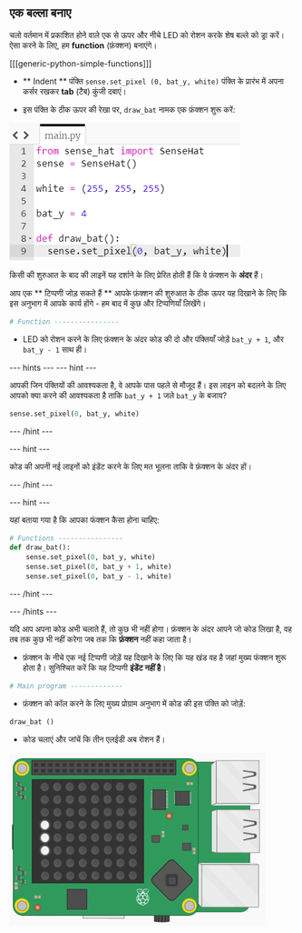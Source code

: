 ## एक बल्ला बनाए

चलो वर्तमान में प्रकाशित होने वाले एक से ऊपर और नीचे LED को रोशन करके शेष बल्ले को ड्रा करें। ऐसा करने के लिए, हम **function** (फ़ंक्शन) बनाएंगे।

[[[generic-python-simple-functions]]]

+ ** Indent ** पंक्ति ` sense.set_pixel (0, bat_y, white) ` पंक्ति के प्रारंभ में अपना कर्सर रखकर **tab** (टैब) कुंजी दबाएं।

+ इस पंक्ति के ठीक ऊपर की रेखा पर, `draw_bat` नामक एक फ़ंक्शन शुरू करें:

![Indented part of function](images/indented-in-function.png)

किसी की शुरुआत के बाद की लाइनें यह दर्शाने के लिए प्रेरित होती हैं कि वे फ़ंक्शन के **अंदर** हैं।

आप एक ** टिप्पणी जोड़ सकते हैं ** आपके फ़ंक्शन की शुरुआत के ठीक ऊपर यह दिखाने के लिए कि इस अनुभाग में आपके कार्य होंगे - हम बाद में कुछ और टिप्पणियाँ लिखेंगे।

```python
# Function ----------------
```

+ LED को रोशन करने के लिए फ़ंक्शन के अंदर कोड की दो और पंक्तियाँ जोड़ें `bat_y + 1`, और `bat_y - 1` साथ ही।

--- hints --- --- hint ---

आपकी जिन पंक्तियों की आवश्यकता है, वे आपके पास पहले से मौजूद हैं। इस लाइन को बदलने के लिए आपको क्या करने की आवश्यकता है ताकि `bat_y + 1` जले `bat_y` के बजाय?

```python
sense.set_pixel(0, bat_y, white)
```

--- /hint ---

--- hint ---

कोड की अपनी नई लाइनों को इंडेंट करने के लिए मत भूलना ताकि वे फ़ंक्शन के अंदर हों।

--- /hint ---

--- hint ---

यहां बताया गया है कि आपका फंक्शन कैसा होना चाहिए:

```python
# Functions ----------------
def draw_bat():
    sense.set_pixel(0, bat_y, white)
    sense.set_pixel(0, bat_y + 1, white)
    sense.set_pixel(0, bat_y - 1, white)
```

--- /hint ---

--- /hints ---

यदि आप अपना कोड अभी चलाते हैं, तो कुछ भी नहीं होगा। फ़ंक्शन के अंदर आपने जो कोड लिखा है, वह तब तक कुछ भी नहीं करेगा जब तक कि **फ़ंक्शन** नहीं कहा जाता है।

+ फ़ंक्शन के नीचे एक नई टिप्पणी जोड़ें यह दिखाने के लिए कि यह खंड वह है जहां मुख्य फंक्शन शुरू होता है। सुनिश्चित करें कि यह टिप्पणी **इंडेंट नहीं है**।

```python
# Main program -------------
```

+ फ़ंक्शन को कॉल करने के लिए मुख्य प्रोग्राम अनुभाग में कोड की इस पंक्ति को जोड़ें:

```python
draw_bat ()
```

+ कोड चलाएं और जांचें कि तीन एलईडी अब रोशन हैं।

![Three LEDs](images/three-leds.png)
